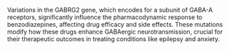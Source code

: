 Variations in the GABRG2 gene, which encodes for a subunit of GABA-A receptors, significantly influence the pharmacodynamic response to benzodiazepines, affecting drug efficacy and side effects. These mutations modify how these drugs enhance GABAergic neurotransmission, crucial for their therapeutic outcomes in treating conditions like epilepsy and anxiety.